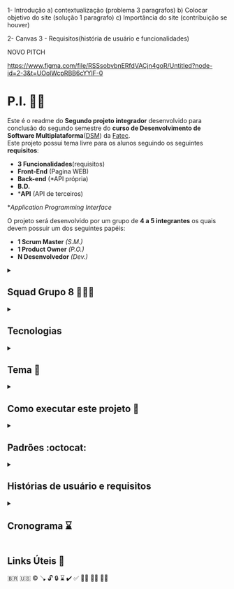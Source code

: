 1- Introdução
a) contextualização (problema 3 paragrafos)
b) Colocar objetivo do site (solução 1 paragrafo)
c) Importância do site (contribuição se houver)

2- Canvas
3 - Requisitos(história de usuário e funcionalidades)

NOVO PITCH

https://www.figma.com/file/RSSsobvbnERfdVACjn4goR/Untitled?node-id=2-3&t=UOolWcpRBB6cYYlF-0

# P.I. :technologist:
Este é o readme do **Segundo projeto integrador** desenvolvido para conclusão do segundo semestre do **curso de Desenvolvimento de Software Multiplataforma**([DSM](https://site.fatecfranca.edu.br/cursos/dsm)) da [Fatec](https://site.fatecfranca.edu.br/).  
Este projeto possui tema livre para os alunos seguindo os seguintes **requisitos**:
- **3 Funcionalidades**(requisitos)
- **Front-End** (Pagina WEB)
- **Back-end** (*API própria)
- **B.D.**
- ***API** (API de terceiros)

**Application Programming Interface*

O projeto será desenvolvido por um grupo de **4 a 5 integrantes** os quais devem possuir um dos seguintes papéis:
- **1 Scrum Master** *(S.M.)*
- **1 Product Owner** *(P.O.)*
- **N Desenvolvedor** *(Dev.)*

<details>
<summary>

## Squad Grupo 8 :people_holding_hands:
</summary>

A squad foi formada pelos seguintes integrantes:

<details>
<summary><strong>Adriano Gomes Dev.</strong></summary>

  Cursando superior em Desenvolvimento de Software multiplataforma. Sou formado em Gestão da Produção Industrial e com curso complementar em Gestão Empresarial.  
  Possuo experiência nas áreas administrativa, gestão de e-commerce, contas a pagar, cartões e atendimento ao cliente.
  Focado, comprometido e com facilidade de aprendizado. Atualmente viso adquirir conhecimentos para ingressar no mercado da programação.


  Quer saber mais sobre mim? Aqui estão alguns links interessantes:

  [GitHub](https://github.com/AdrianoGSales) :octocat:

  [Linkedin](https://www.linkedin.com/in/adriano-gomes-94756a169/)  
</details>

<details>
<summary><strong>Henrique S.M.</strong></summary>
  Formado em engenharia civil, cursando DSM na Fatec-Franca e participando do programa de bolsas da [CompassUOL](https://compass.uol/en/home/)

  Trabalhou na construção civil como engenheiro e pseudo arquiteto por 3 anos e desenvolvimento de jogos por 1 ano.

  Novato no aprendizado de línguas, com um inglês intermediário e japonês básico.:earth_asia:

  Entusiasta da música com aprendizados em piano e violoncelo.:musical_score:

  Quer saber mais sobre mim? Aqui estão alguns links interessantes::card_file_box:

  [GitHub :octocat:](https://github.com/HenriqueDeFraiaPaschoal "GitHub Henrique Paschoal")

  [Linkedin](https://br.linkedin.com/in/henrique-de-fraia-paschoal-113b4111a "Linkedin Henrique Paschoal")

  [Instagram](https://www.instagram.com/henrique_fraia_paschoal "Instagram Henrique Paschoal")
</details>

<details>
<summary><strong>Samuel P.O.</strong></summary>

  Cursando DSM na Fatec-Franca.

  Trabalhou como AOE estadual na escola Torquato Caleiro e como Recenseador em 2022 para o governo Federal.

  Jogador e criador de jogos de mesa no qual um deles inspirou este projeto.
  
  Quer saber mais sobre mim? Aqui estão alguns links interessantes:

  [GitHub :octocat:](https://github.com/AelMartins "GitHub Samuel Martins")

  [Linkedin](https://www.linkedin.com/in/samuel-martins-a84435251/ "Linkedin Samuel Martins")

  [Instagram](https://www.instagram.com/ael_martins "Instagram Samuel Martins")
</details>

<details>
<summary><strong>Denys Dev.</strong></summary>

  Atualmente cursando o 2º Semestre de Desenvolvimento de Software Multiplataforma na Fatec de Franca. 

  Participei de um programa de bolsas oferecido pela Compass.Uol, onde tive a oportunidade de aprender e praticar algumas das tecnologias mais atuais no mercado da T.I, como React e AWS.
  
  Quer saber mais sobre mim? Aqui estão alguns links interessantes:

  [GitHub :octocat:](https://github.com/denysfmalta "GitHub Denys Malta")

  [Linkedin](https://www.linkedin.com/in/denysfmalta/ "Linkedin Denys Malta")

  [Instagram](https://www.instagram.com/denysfmalta/ "Instagram Denys Malta")
</details>

<details>
<summary><strong>Victor Dev.</strong></summary>

  Atualmente estudo na FATEC-FRANCA, Tenho 19 anos, não atuo na área e tenho pouco experiência.
  
  Meu maior conhecimento está no FROND END, tenho cursos Online alguns curso Online de Design.
  
  Tenho conhecimento básico em Inglês e espanhol. 
  
  Quer saber mais sobre mim? Aqui estão alguns links interessantes:

  [GitHub](https://github.com/VictorFelisberto) :octocat:

  [Linkedin](https://www.linkedin.com/in/victor-hugo-felisberto-santos-37895524b/)
</details>
</details>

<details>
<summary>

## Tecnologias 
</summary>

Utilizando as seguintes tecnologias:
- :floppy_disk: Git (Versionamento local)
- :octocat: GitHub (Hospedagem do versionamento)
- :atom_symbol: React (FrameWork) 
- :card_index_dividers: Trello (Ferramenta Digital Kanban)
- :art: Figma (Ferramenta de Design Gráfico)
- :telephone_receiver: WhatsApp/Discord (Ferramentas de comunicação)
</details>

<details>
<summary>

## Tema :feet:
</summary>

O tema decidido para o grupo foi RPG(Role Playing Game) de mesa com [Pokemon]().  
Mas o que é uma mesa de [RPG](https://pt.wikipedia.org/wiki/Role-playing_game)?  
Uma mesa de RPG se desenvolve em volta da narrativa de uma história em um mundo fictício onde vários jogadores criam suas personas e a história é guiada por um mestre da mesa.

Porém em muitas mesas de RPG a falta de conhecimento e o tempo de busca de dados do jogador podem atrapalhar na irmersão dos jogadores na história, e muitas vezes, até atrapalhar a narrativa do mestre da mesa.  
Algo que também pode atrapalhar a história, são a falta de dados para a decisão de acontecimentos. Os dados em um RPG de mesa podem variar seus lados, sendo um dado de 6 lados denominado de D6. Os mais usuais são: D4, D6, D8, D10, D12, D20, D100.

Como uma solução para esse problema, decidimos criar um site que possui as principais funções que podem facilitar o desenvolvimento da história. Fichas de personagens digitais, um sorteador de valores conforme a chance do dado específicado e 
</details>

<details>
<summary>

## Como executar este projeto :checkered_flag:
</summary>
Para executar este projeto os seguintes passos devem ser seguidos:

  ~~~
  git clone "LINK"
  ~~~

  ~~~
  cd pasta
  ~~~

  ~~~
  npm install
  ~~~

  ~~~
  npm run start
  ~~~
</details>

<details>
<summary>

## Padrões :octocat:
</summary>
Aqui será documentado os padrões à serem seguidos para minimizar falhas de comunicação ou confusão por situações em que, a diferença de padrões/costumes entre os integrantes, possa causar inconveniências.

### Git e GitHub
Como de manhã temos bom dia, à tarde temos boa tarde e a noite temos boa noite.  
Antes de iniciar o trabalho temos **git pull**, durante o trabalho temos **git status**, **git add** e **git commit**, e no final do trabalho **git push**

Apesar de alguns comandos seguirem estruturas simplistas, o comando de commit deverá seguir o seguinte padrão:

`git commit -m "<tipo>[resumo]:descrição"`

Onde os tipos para o escopo deste projeto:
- **FIX**: Utilizado caso seja consertado/modificado código de outro ou de uma função já implementada
- **FEAT**: Ao adicionar/iniciar a introdução de um novo recurso
- **CHORE**: Commit em um mesmo recurso em progresso
- **STYLE**: Ao ajustar o código apenas visualmente sem alteração sua lógica
- **DOCS**: Ajuste ou adição de documentos que não fazem parte do programa mas detalham/explicam o projeto
- **REFACTOR**: Caso seja iniciado a refatoração de algum recurso, apenas utilizado após termino do p.i. 

Os tipos, resumo e descrição, **DEVEM** ser feitas em inglês :us:, mantendo um padrão internacional

Dito isto:
  ~~~
  git pull
  ~~~
  ~~~
  git git status
  ~~~
  ~~~
  git add .
  ~~~
  ~~~
  git commit -m "<tipo>[resumo]: descrição"
  ~~~
</details>

<details>
<summary>

## Histórias de usuário e requisitos
</summary>

### Histórias
Como um **[papel]** eu quero **[função/ação]** para que **[objetivo/benefício]**  
Dado **[condição x]**, quando **[acontecer evento]**, espero **[resultado]**

Como um **jogador** eu quero poder **criar várias fichas de pokemon** para que eu possa **jogar com mais de um pokemon**

Como um **mestre de mesa** eu quero que o **jogador possa encontrar rapidamente a ficha de seu pokemon** para que a **imersão na história não seja quebrada**




</details>

<details>
<summary>

## Cronograma :hourglass:
</summary>

### Etapas Gerênciais
- [X] Definir integrantes
- [X] Criação grupo whats
- [X] Criação grupo discord
- [X] Criação grupo Trello
- [X] Definir problema/solução
- [X] Definir cargos
- [ ] Criar repositório remoto

## Etapas de produção 
Semana 1 05-11/03/2023 :heavy_check_mark:
- [X] Produção do PITCH (3-4min)
- [X] Alinhamento de tecnologias
- [ ] Reunião de alinhamento de produção

Semana 2 12-18/03/2023 :white_check_mark:

- [ ] Criação das tasks trello
- [ ] Verificar requisitos com professores

- [ ] Desenvolvimento front-end
- [ ] Desenvolvimento back-end
- [ ] Desenvolvimento B.D.

- [ ] 

Entrega Final
- [ ] PITCHs finais (3-4min)(um com código, um com funcionalidades)
- [ ] Hospedagem no github
- [ ] Hospedagem no behance
</details>

## Links Úteis :link:


:brazil:
:us:
:copyright:
:plunger:
:unlock:
:lock:
:hourglass:
:heavy_check_mark:
:white_check_mark:
:mage_man:
:merman:
:vampire_man:
